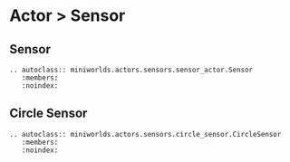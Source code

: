 # Actor > Sensor

## Sensor
```{eval-rst}
.. autoclass:: miniworlds.actors.sensors.sensor_actor.Sensor
   :members:
   :noindex:
```

## Circle Sensor

```{eval-rst}
.. autoclass:: miniworlds.actors.sensors.circle_sensor.CircleSensor
   :members:
   :noindex:
```